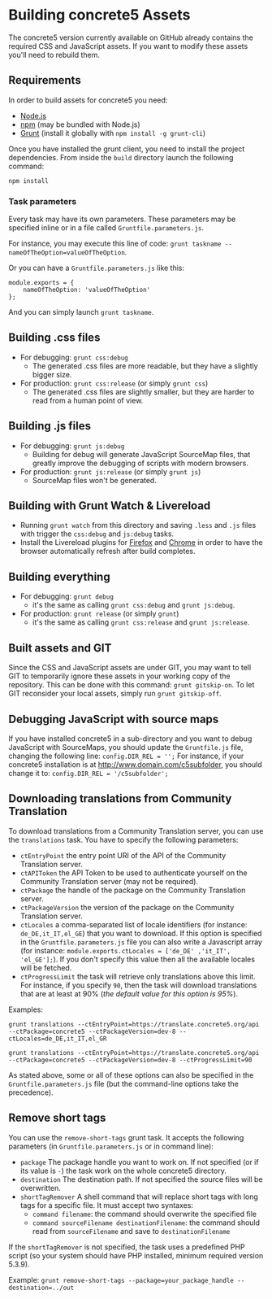 # Building concrete5 Assets

The concrete5 version currently available on GitHub already contains the required CSS and JavaScript assets.
If you want to modify these assets you'll need to rebuild them. 

## Requirements

In order to build assets for concrete5 you need:

- [Node.js](https://nodejs.org/)
- [npm](https://www.npmjs.com/) (may be bundled with Node.js)
- [Grunt](https://gruntjs.com/) (install it globally with `npm install -g grunt-cli`)

Once you have installed the grunt client, you need to install the project dependencies. From inside the `build` directory launch the following command:
```
npm install
```

### Task parameters

Every task may have its own parameters. These parameters may be specified inline or in a file called `Gruntfile.parameters.js`.

For instance, you may execute this line of code:
`grunt taskname --nameOfTheOption=valueOfTheOption`.

Or you can have a  `Gruntfile.parameters.js` like this:
```
module.exports = {
	nameOfTheOption: 'valueOfTheOption'
};
```
And you can simply launch `grunt taskname`.

## Building .css files

- For debugging: `grunt css:debug`
	- The generated .css files are more readable, but they have a slightly bigger size.
- For production: `grunt css:release` (or simply `grunt css`)
	-  The generated .css files are slightly smaller, but they are harder to read from a human point of view.


## Building .js files

- For debugging: `grunt js:debug`
	- Building for debug will generate JavaScript SourceMap files, that greatly improve the debugging of scripts with modern browsers.
- For production: `grunt js:release` (or simply `grunt js`)
	- SourceMap files won't be generated.  

## Building with Grunt Watch & Livereload

- Running `grunt watch` from this directory and saving `.less` and `.js` files with trigger the `css:debug` and `js:debug` tasks.
- Install the Livereload plugins for [Firefox](https://addons.mozilla.org/en-US/firefox/addon/livereload/) and [Chrome](https://chrome.google.com/webstore/detail/livereload/jnihajbhpnppcggbcgedagnkighmdlei) in order to have the browser automatically refresh after build completes.

## Building everything

- For debugging: `grunt debug`
	- it's the same as calling `grunt css:debug` and `grunt js:debug`.
- For production: `grunt release` (or simply `grunt`)
	- it's the same as calling `grunt css:release` and `grunt js:release`.


## Built assets and GIT

Since the CSS and JavaScript assets are under GIT, you may want to tell GIT to temporarily ignore these assets in your working copy of the repository.
This can be done with this command: `grunt gitskip-on`.
To let GIT reconsider your local assets, simply run `grunt gitskip-off`.


## Debugging JavaScript with source maps

If you have installed concrete5 in a sub-directory and you want to debug JavaScript with SourceMaps, you should update the `Gruntfile.js` file, changing the following line:
`config.DIR_REL = '';`
For instance, if your concrete5 installation is at http://www.domain.com/c5subfolder, you should change it to:
`config.DIR_REL = '/c5subfolder';`


## Downloading translations from Community Translation

To download translations from a Community Translation server, you can use the `translations` task.
You have to specify the following parameters:
- `ctEntryPoint` the entry point URI of the API of the Community Translation server.
- `ctAPIToken` the API Token to be used to authenticate yourself on the Community Translation server (may not be required).
- `ctPackage` the handle of the package on the Community Translation server.
- `ctPackageVersion` the version of the package on the Community Translation server.
- `ctLocales` a comma-separated list of locale identifiers (for instance: `de_DE,it_IT,el_GE`) that you want to download. If this option is specified in the `Gruntfile.parameters.js` file you can also write a Javascript array (for instance: `module.exports.ctLocales = ['de_DE' ,'it_IT', 'el_GE'];`). If you don't specify this value then all the available locales will be fetched.
- `ctProgressLimit` the task will retrieve only translations above this limit. For instance, if you specify `90`, then the task will download translations that are at least at 90% (_the default value for this option is 95%_).

Examples:
```Shell
grunt translations --ctEntryPoint=https://translate.concrete5.org/api --ctPackage=concrete5 --ctPackageVersion=dev-8 --ctLocales=de_DE,it_IT,el_GR

grunt translations --ctEntryPoint=https://translate.concrete5.org/api --ctPackage=concrete5 --ctPackageVersion=dev-8 --ctProgressLimit=90
```
As stated above, some or all of these options can also be specified in the `Gruntfile.parameters.js` file (but the command-line options take the precedence).


## Remove short tags

You can use the `remove-short-tags` grunt task.
It accepts the following parameters (in `Gruntfile.parameters.js` or in command line):
- `package` The package handle you want to work on. If not specified (or if its value is `-`) the task work on the whole concrete5 directory. 
- `destination` The destination path. If not specified the source files will be overwritten.
- `shortTagRemover` A shell command that will replace short tags with long tags for a specific file. It must accept two syntaxes:
	- `command filename`: the command should overwrite the specified file
	- `command sourceFilename destinationFilename`: the command should read from `sourceFilename` and save to `destinationFilename`

If the `shortTagRemover` is not specified, the task uses a predefined PHP script (so your system should have PHP installed, minimum required version 5.3.9).

Example: `grunt remove-short-tags --package=your_package_handle --destination=../out`
